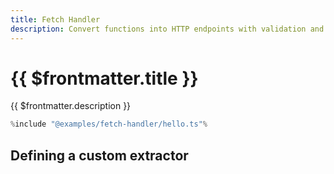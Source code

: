 ```yaml
---
title: Fetch Handler
description: Convert functions into HTTP endpoints with validation and serialization.
---
```


# {{ $frontmatter.title }}

{{ $frontmatter.description }}

```ts
%include "@examples/fetch-handler/hello.ts"%
```

## Defining a custom extractor

